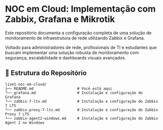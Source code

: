 # NOC em Cloud: Implementação com Zabbix, Grafana e Mikrotik

Este repositório documenta a configuração completa de uma solução de monitoramento de infraestrutura de rede utilizando Zabbix e Grafana.

Voltado para administradores de rede, profissionais de TI e estudantes que buscam implementar uma solução robusta de monitoramento com segurança, escalabilidade e dashboards visuais avançados.

## 📂 Estrutura do Repositório
    live1-noc-em-cloud/
    ├── README.md                    # Você está aqui
    └── grafana.md                   # Instalação e configuração do Grafana
    └── zabbix-7-lts.md              # Instalação e configuração do Zabbix 7 LTS
    └── zabbix-proxy-7-lts.md        # Instalação e configuração do Zabbix Proxy 7 LTS
    └── zabbix-agent2-windows.md     # Instalação e configuração do Zabbix Agent 2 no Windows
